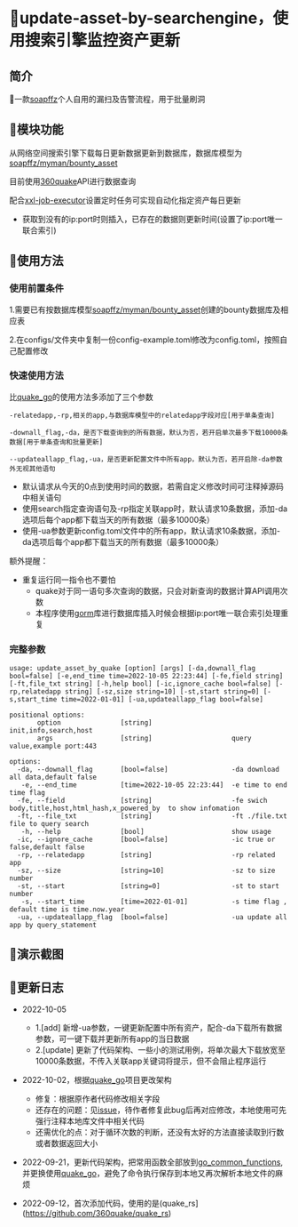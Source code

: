 # 🚁update-asset-by-searchengine，使用搜索引擎监控资产更新

## 简介

🌟一款[soapffz](https://github.com/soapffz)个人自用的漏扫及告警流程，用于批量刷洞

## 🥐模块功能

从网络空间搜索引擎下载每日更新数据更新到数据库，数据库模型为[soapffz/myman/bounty_asset](https://github.com/soapffz/myman/blob/main/bounty-database/bounty_asset.sql)

目前使用[360quake](https://quake.360.cn/quake/#/index)API进行数据查询

配合[xxl-job-executor](https://github.com/soapffz/myman/tree/main/xxl-job-executor)设置定时任务可实现自动化指定资产每日更新

 - 获取到没有的ip:port时则插入，已存在的数据则更新时间(设置了ip:port唯一联合索引)

## 🍣使用方法

### 使用前置条件

1.需要已有按数据库模型[soapffz/myman/bounty_asset](https://github.com/soapffz/myman/blob/main/bounty-database/bounty_asset.sql)创建的bounty数据库及相应表

2.在configs/文件夹中复制一份config-example.toml修改为config.toml，按照自己配置修改

### 快速使用方法

比[quake_go](https://github.com/360quake/quake_go)的使用方法多添加了三个参数

```
-relatedapp,-rp,相关的app,与数据库模型中的relatedapp字段对应[用于单条查询]

-downall_flag,-da，是否下载查询到的所有数据，默认为否，若开启单次最多下载10000条数据[用于单条查询和批量更新]

--updateallapp_flag,-ua，是否更新配置文件中所有app，默认为否，若开启除-da参数外无视其他语句
```

 - 默认请求从今天的0点到使用时间的数据，若需自定义修改时间可注释掉源码中相关语句
 - 使用search指定查询语句及-rp指定关联app时，默认请求10条数据，添加-da选项后每个app都下载当天的所有数据（最多10000条）
 - 使用-ua参数更新config.toml文件中的所有app，默认请求10条数据，添加-da选项后每个app都下载当天的所有数据（最多10000条）

额外提醒：
 - 重复运行同一指令也不要怕
   - quake对于同一语句多次查询的数据，只会对新查询的数据计算API调用次数
   - 本程序使用[gorm](https://gorm.io/zh_CN/docs/index.html)库进行数据库插入时候会根据ip:port唯一联合索引处理重复


### 完整参数

```
usage: update_asset_by_quake [option] [args] [-da,downall_flag bool=false] [-e,end_time time=2022-10-05 22:23:44] [-fe,field string] [-ft,file_txt string] [-h,help bool] [-ic,ignore_cache bool=false] [-rp,relatedapp string] [-sz,size string=10] [-st,start string=0] [-s,start_time time=2022-01-01] [-ua,updateallapp_flag bool=false]

positional options:
       option               [string]                    init,info,search,host
       args                 [string]                    query value,example port:443

options:
  -da, --downall_flag       [bool=false]                -da download all data,default false
   -e, --end_time           [time=2022-10-05 22:23:44]  -e time to end time flag
  -fe, --field              [string]                    -fe swich body,title,host,html_hash,x_powered_by  to show infomation
  -ft, --file_txt           [string]                    -ft ./file.txt file to query search
   -h, --help               [bool]                      show usage
  -ic, --ignore_cache       [bool=false]                -ic true or false,default false
  -rp, --relatedapp         [string]                    -rp related app 
  -sz, --size               [string=10]                 -sz to size number 
  -st, --start              [string=0]                  -st to start number
   -s, --start_time         [time=2022-01-01]           -s time flag , default time is time.now.year
  -ua, --updateallapp_flag  [bool=false]                -ua update all app by query_statement
```

## 🎂演示截图

## 🥃更新日志

 - 2022-10-05
    - 1.[add] 新增-ua参数，一键更新配置中所有资产，配合-da下载所有数据参数，可一键下载并更新所有app的当日数据
    - 2.[update] 更新了代码架构、一些小的测试用例，将单次最大下载放宽至10000条数据，不传入关联app关键词将提示，但不会阻止程序运行

 - 2022-10-02，根据[quake_go](https://github.com/360quake/quake_go)项目更改架构
    - 修复：根据原作者代码修改相关字段
    - 还存在的问题：见[issue](https://github.com/360quake/quake_go/issues/14)，待作者修复此bug后再对应修改，本地使用可先强行注释本地库文件中相关代码
    - 还需优化的点：对于循环次数的判断，还没有太好的方法直接读取到行数或者数据返回大小

 - 2022-09-21，更新代码架构，把常用函数全部放到[go_common_functions](go_common_functions),并更换使用[quake_go](https://github.com/360quake/quake_go)，避免了命令执行保存到本地又再次解析本地文件的麻烦

 - 2022-09-12，首次添加代码，使用的是(quake_rs](https://github.com/360quake/quake_rs)